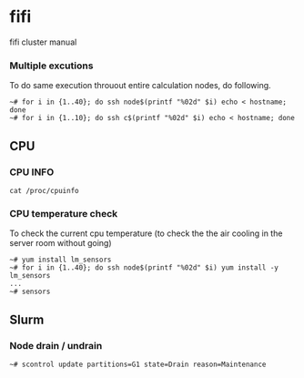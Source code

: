 # fifi
fifi cluster manual

### Multiple excutions

To do same execution throuout entire calculation nodes, do following.
```
~# for i in {1..40}; do ssh node$(printf "%02d" $i) echo < hostname; done
~# for i in {1..10}; do ssh c$(printf "%02d" $i) echo < hostname; done
```

## CPU 

### CPU INFO

`cat /proc/cpuinfo`

### CPU temperature check
To check the current cpu temperature (to check the the air cooling in the server room without going)

```
~# yum install lm_sensors
~# for i in {1..40}; do ssh node$(printf "%02d" $i) yum install -y lm_sensors
...
~# sensors

```

## Slurm

### Node drain / undrain
```
~# scontrol update partitions=G1 state=Drain reason=Maintenance
```

###
